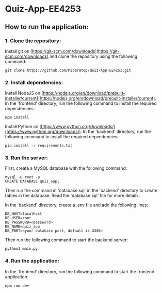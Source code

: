 # Quiz-App-EE4253

## How to run the application:

### 1. Clone the repository:

Install git on [https://git-scm.com/downloads](https://git-scm.com/downloads) and clone the repository using the following command:

```
git clone https://github.com/Piceratop/Quiz-App-EE4253.git
```

### 2. Install dependencies:

Install NodeJS on [https://nodejs.org/en/download/prebuilt-installer/current](https://nodejs.org/en/download/prebuilt-installer/current). In the 'frontend' directory, run the following command to install the required dependencies:

```
npm install
```

Install Python on [https://www.python.org/downloads/](https://www.python.org/downloads/). In the 'backend' directory, run the following command to install the required dependencies:

```
pip install -r requirements.txt
```

### 3. Run the server:

First, create a MySQL database with the following command:

```
mysql -u root -p
CREATE DATABASE quiz_app;
```

Then run the command in 'database.sql' in the 'backend' directory to create tables in the database. Read the 'database.sql' file for more details.

In the 'backend' directory, create a .env file and add the following lines:

```
DB_HOST=localhost
DB_USER=root
DB_PASSWORD=<password>
DB_NAME=quiz_app
DB_PORT=<your database port, default is 3306>
```

Then run the following command to start the backend server:

```
python3 main.py
```

### 4. Run the application:

In the 'frontend' directory, run the following command to start the frontend application:

```
npm run dev
```
